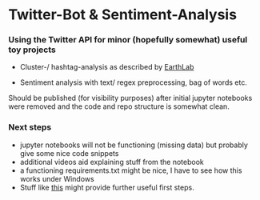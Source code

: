 # Twitter-Bot & Sentiment-Analysis

### Using the Twitter API for minor (hopefully somewhat) useful toy projects

- Cluster-/ hashtag-analysis as described by 
  [EarthLab](https://www.earthdatascience.org/courses/use-data-open-source-python/intro-to-apis/twitter-data-in-python/)
  
- Sentiment analysis with text/ regex preprocessing, bag of words etc. 

Should be published (for visibility purposes) after initial jupyter notebooks were removed and the code and repo 
structure is somewhat clean.

### Next steps

- jupyter notebooks will not be functioning (missing data) but probably give some nice code snippets
- additional videos aid explaining stuff from the notebook
- a functioning requirements.txt might be nice, I have to see how this works under Windows
- Stuff like [this](https://www.youtube.com/watch?v=W0wWwglE1Vc) might provide further useful first steps.
